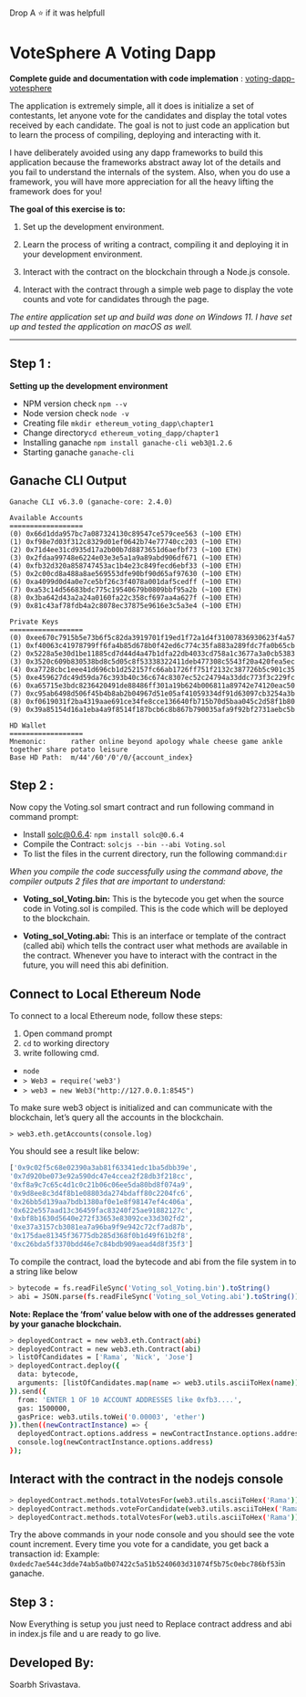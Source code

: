 Drop A ⭐ if it was helpfull

# **VoteSphere A Voting Dapp**
**Complete guide and documentation with code implemation** : [voting-dapp-votesphere](https://soarbh-srivastava.gitbook.io/voting-dapp-votesphere)

The application is extremely simple, all it does is initialize a set of contestants, let anyone vote for the candidates and display the total votes received by each candidate. The goal is not to just code an application but to learn the process of compiling, deploying and interacting with it.

I have deliberately avoided using any dapp frameworks to build this application because the frameworks abstract away lot of the details and you fail to understand the internals of the system. Also, when you do use a framework, you will have more appreciation for all the heavy lifting the framework does for you!

**The goal of this exercise is to:**

1. Set up the development environment.

2. Learn the process of writing a contract, compiling it and deploying it in your development environment.

3. Interact with the contract on the blockchain through a Node.js console.

4. Interact with the contract through a simple web page to display the vote counts and vote for candidates through the page.

_The entire application set up and build was done on Windows 11. I have set up and tested the application on macOS as well._
***
## Step 1 :

**Setting up the development environment**

- NPM version check `npm --v`
- Node version check `node -v`
- Creating file `mkdir ethereum_voting_dapp\chapter1`
- Change directory`cd ethereum_voting_dapp/chapter1`
- Installing ganache `npm install ganache-cli web3@1.2.6`
- Starting ganache `ganache-cli`

## Ganache CLI Output
```
Ganache CLI v6.3.0 (ganache-core: 2.4.0)

Available Accounts
==================
(0) 0x66d1dda957bc7a087324130c89547ce579cee563 (~100 ETH)
(1) 0xf98e7d03f312c8329d01ef0642b74e77740cc203 (~100 ETH)
(2) 0x71d4ee31cd935d17a2b00b7d8873651d6aefbf73 (~100 ETH)
(3) 0x2fdaa99748e6224e03e3e5a1a9a89abd906df671 (~100 ETH)
(4) 0xfb32d320a858747453ac1b4e23c849fecd6ebf33 (~100 ETH)
(5) 0x2c00cd8a488a8ae569553dfe90bf90d65af97630 (~100 ETH)
(6) 0xa4099d0d4a0e7ce5bf26c3f4078a001daf5cedff (~100 ETH)
(7) 0xa53c14d56683bdc775c19540679b0809bbf95a2b (~100 ETH)
(8) 0x3ba642d43a2a24a0160fa22c358cf697aa4a627f (~100 ETH)
(9) 0x81c43af78fdb4a2c8078ec37875e9616e3c5a3e4 (~100 ETH)

Private Keys
==================
(0) 0xee670c7915b5e73b6f5c82da3919701f19ed1f72a1d4f31007836930623f4a57
(1) 0xf40063c41978799ff6fa4b85d678b0f42ed6c774c35fa883a289fdc7fa0b65cb
(2) 0x5228a5e30d1be11885cd7d44d4a47b1dfa22db4033cd758a1c3677a3a0cb5383
(3) 0x3520c609b830538bd8c5d05c8f53338322411deb477308c5543f20a420fea5ec
(4) 0xa7728cbc1eee41d696cb1d252157fc66ab1726ff751f2132c387726b5c901c35
(5) 0xe459627dc49d59da76c393b40c36c674c8307ec52c24794a33ddc773f3c229fc
(6) 0xa65715e3bdc8236420491de88486ff301a19b624b006811a89742e74120eac50
(7) 0xc95ab6498d506f45b4b8ab2b04967d51e05af41059334df91d63097cb3254a3b
(8) 0xf0619031f2ba4319aae691ce34fe8cce136640fb715b70d5baa045c2d58f1b80
(9) 0x39a85154d16a1eba4a9f8514f187bcb6c8b867b790035afa9f92bf2731aebc5b

HD Wallet
==================
Mnemonic:      rather online beyond apology whale cheese game ankle together share potato leisure
Base HD Path:  m/44'/60'/0'/0/{account_index}
```
## Step 2 :

Now copy the Voting.sol smart contract and run following command in command prompt:

- Install solc@0.6.4: `npm install solc@0.6.4`
- Compile the Contract: `solcjs --bin --abi Voting.sol`
- To list the files in the current directory, run the following command:`dir`

_When you compile the code successfully using the command above, the compiler outputs 2 files that are important to understand:_

- **Voting_sol_Voting.bin:** This is the bytecode you get when the source code in Voting.sol is compiled. This is the code which will be deployed to the blockchain.

- **Voting_sol_Voting.abi:** This is an interface or template of the contract (called abi) which tells the contract user what methods are available in the contract. Whenever you have to interact with the contract in the future, you will need this abi definition.


## Connect to Local Ethereum Node

To connect to a local Ethereum node, follow these steps:
1. Open command prompt
2. `cd` to working directory
3. write following cmd.
- `node`
- `> Web3 = require('web3')`
- `> web3 = new Web3("http://127.0.0.1:8545")`

To make sure web3 object is initialized and can communicate with the blockchain, let’s query all the accounts in the blockchain. 

`> web3.eth.getAccounts(console.log)`

You should see a result like below:
```bash 
['0x9c02f5c68e02390a3ab81f63341edc1ba5dbb39e',
'0x7d920be073e92a590dc47e4ccea2f28db3f218cc',
'0xf8a9c7c65c4d1c0c21b06c06ee5da80bd8f074a9',
'0x9d8ee8c3d4f8b1e08803da274bdaff80c2204fc6',
'0x26bb5d139aa7bdb1380af0e1e8f98147ef4c406a',
'0x622e557aad13c36459fac83240f25ae91882127c',
'0xbf8b1630d5640e272f33653e83092ce33d302fd2',
'0xe37a3157cb3081ea7a96ba9f9e942c72cf7ad87b',
'0x175dae81345f36775db285d368f0b1d49f61b2f8',
'0xc26bda5f3370bdd46e7c84bdb909aead4d8f35f3']
```
To compile the contract, load the bytecode and abi from the file system in to a string like below
```bash
> bytecode = fs.readFileSync('Voting_sol_Voting.bin').toString()
> abi = JSON.parse(fs.readFileSync('Voting_sol_Voting.abi').toString())
```
**Note: Replace the ‘from’ value below with one of the addresses generated by your ganache blockchain.**
```bash
> deployedContract = new web3.eth.Contract(abi)
> deployedContract = new web3.eth.Contract(abi)
> listOfCandidates = ['Rama', 'Nick', 'Jose']
> deployedContract.deploy({
  data: bytecode,
  arguments: [listOfCandidates.map(name => web3.utils.asciiToHex(name))]
}).send({
  from: 'ENTER 1 OF 10 ACCOUNT ADDRESSES like 0xfb3....',
  gas: 1500000,
  gasPrice: web3.utils.toWei('0.00003', 'ether')
}).then((newContractInstance) => {
  deployedContract.options.address = newContractInstance.options.address
  console.log(newContractInstance.options.address)
});
```

##  Interact with the contract in the nodejs console
```bash
> deployedContract.methods.totalVotesFor(web3.utils.asciiToHex('Rama')).call(console.log)
> deployedContract.methods.voteForCandidate(web3.utils.asciiToHex('Rama')).send({from: 'YOUR ACCOUNT ADDRESS'}).then((f) => console.log(f))
> deployedContract.methods.totalVotesFor(web3.utils.asciiToHex('Rama')).call(console.log)
```

Try the above commands in your node console and you should see the vote count increment. Every time you vote for a candidate, you get back a transaction id: Example: `0xdedc7ae544c3dde74ab5a0b07422c5a51b5240603d31074f5b75c0ebc786bf53`in ganache.

## Step 3 :

Now Everything is setup you just need to Replace contract address and abi in index.js file and u are ready to go live.


<!-- add my credit info -->

## Developed By:

Soarbh Srivastava.
